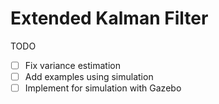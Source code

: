 # Extended Kalman Filter

TODO
- [ ] Fix variance estimation
- [ ] Add examples using simulation
- [ ] Implement for simulation with Gazebo
